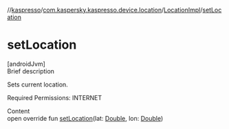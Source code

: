 //[kaspresso](../../index.md)/[com.kaspersky.kaspresso.device.location](../index.md)/[LocationImpl](index.md)/[setLocation](set-location.md)



# setLocation  
[androidJvm]  
Brief description  




Sets current location.



Required Permissions: INTERNET



  
Content  
open override fun [setLocation](set-location.md)(lat: [Double](https://kotlinlang.org/api/latest/jvm/stdlib/kotlin/-double/index.html), lon: [Double](https://kotlinlang.org/api/latest/jvm/stdlib/kotlin/-double/index.html))  




